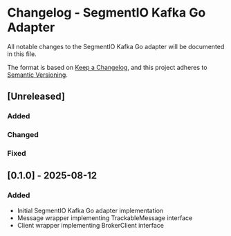 # Changelog - SegmentIO Kafka Go Adapter

All notable changes to the SegmentIO Kafka Go adapter will be documented in this file.

The format is based on [Keep a Changelog](https://keepachangelog.com/en/1.1.0/),
and this project adheres to [Semantic Versioning](https://semver.org/spec/v2.0.0.html).

## [Unreleased]

### Added

### Changed

### Fixed

## [0.1.0] - 2025-08-12

### Added
- Initial SegmentIO Kafka Go adapter implementation
- Message wrapper implementing TrackableMessage interface
- Client wrapper implementing BrokerClient interface